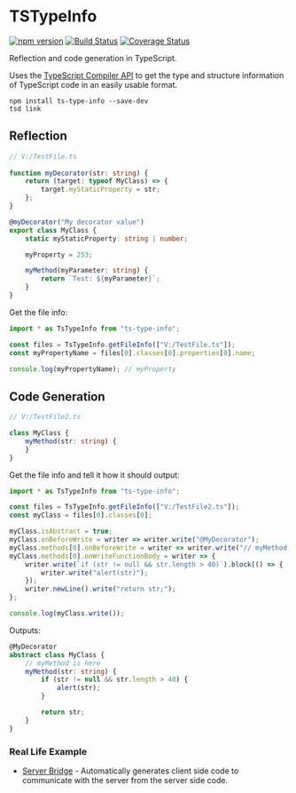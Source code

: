 ﻿TSTypeInfo
==========

[![npm version](https://badge.fury.io/js/ts-type-info.svg)](https://badge.fury.io/js/ts-type-info) [![Build Status](https://travis-ci.org/dsherret/ts-type-info.svg?branch=master)](https://travis-ci.org/dsherret/ts-type-info?branch=master)
[![Coverage Status](https://coveralls.io/repos/dsherret/ts-type-info/badge.svg?branch=master&service=github)](https://coveralls.io/github/dsherret/ts-type-info?branch=master)

Reflection and code generation in TypeScript.

Uses the [TypeScript Compiler API](https://github.com/Microsoft/TypeScript/wiki/Using-the-Compiler-API) to get the type and structure information of TypeScript code in an easily usable format.

```
npm install ts-type-info --save-dev
tsd link
```

## Reflection

```typescript
// V:/TestFile.ts
﻿
function myDecorator(str: string) {
    return (target: typeof MyClass) => {
        target.myStaticProperty = str;
    };
}

@myDecorator("My decorator value")
export class MyClass {
    static myStaticProperty: string | number;

    myProperty = 253;

    myMethod(myParameter: string) {
        return `Test: ${myParameter}`;
    }
}

```

Get the file info:

```typescript
import * as TsTypeInfo from "ts-type-info";

const files = TsTypeInfo.getFileInfo(["V:/TestFile.ts"]);
const myPropertyName = files[0].classes[0].properties[0].name;

console.log(myPropertyName); // myProperty
```

## Code Generation

```typeScript
// V:/TestFile2.ts

class MyClass {
    myMethod(str: string) {
    }
}
```

Get the file info and tell it how it should output:

```typescript
import * as TsTypeInfo from "ts-type-info";

const files = TsTypeInfo.getFileInfo(["V:/TestFile2.ts"]);
const myClass = files[0].classes[0];

myClass.isAbstract = true;
myClass.onBeforeWrite = writer => writer.write("@MyDecorator");
myClass.methods[0].onBeforeWrite = writer => writer.write("// myMethod is here");
myClass.methods[0].onWriteFunctionBody = writer => {
    writer.write(`if (str != null && str.length > 40)`).block(() => {
        writer.write("alert(str)");
    });
    writer.newLine().write("return str;");
};

console.log(myClass.write());
```

Outputs:

```typeScript
@MyDecorator
abstract class MyClass {
    // myMethod is here
    myMethod(str: string) {
        if (str != null && str.length > 40) {
            alert(str);
        }

        return str;
    }
}
```

### Real Life Example

* [Server Bridge](https://github.com/dsherret/server-bridge) - Automatically generates client side code to communicate with the server from the server side code.
